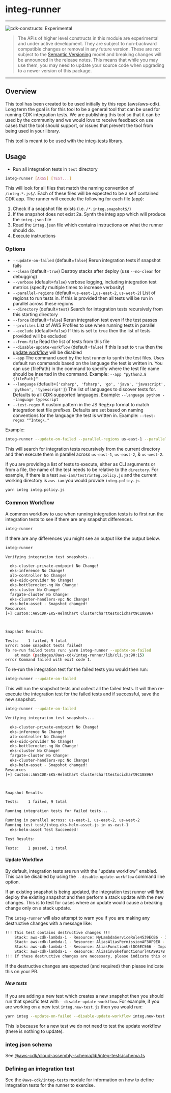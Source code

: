# integ-runner

<!--BEGIN STABILITY BANNER-->

---

![cdk-constructs: Experimental](https://img.shields.io/badge/cdk--constructs-experimental-important.svg?style=for-the-badge)

> The APIs of higher level constructs in this module are experimental and under active development.
> They are subject to non-backward compatible changes or removal in any future version. These are
> not subject to the [Semantic Versioning](https://semver.org/) model and breaking changes will be
> announced in the release notes. This means that while you may use them, you may need to update
> your source code when upgrading to a newer version of this package.

---

<!--END STABILITY BANNER-->


## Overview

This tool has been created to be used initially by this repo (aws/aws-cdk). Long term the goal is
for this tool to be a general tool that can be used for running CDK integration tests. We are
publishing this tool so that it can be used by the community and we would love to receive feedback
on use cases that the tool should support, or issues that prevent the tool from being used in your
library.

This tool is meant to be used with the [integ-tests](https://github.com/aws/aws-cdk/tree/main/packages/%40aws-cdk/integ-tests) library.

## Usage

- Run all integration tests in `test` directory

```bash
integ-runner [ARGS] [TEST...]
```

This will look for all files that match the naming convention of `/integ.*.js$/`. Each of these files will be expected
to be a self contained CDK app. The runner will execute the following for each file (app):

1. Check if a snapshot file exists (i.e. `/*.integ.snapshot$/`)
2. If the snapshot does not exist
	2a. Synth the integ app which will produce the `integ.json` file
3. Read the `integ.json` file which contains instructions on what the runner should do.
4. Execute instructions

### Options

- `--update-on-failed` (default=`false`)
  Rerun integration tests if snapshot fails
- `--clean` (default=`true`)
  Destroy stacks after deploy (use `--no-clean` for debugging)
- `--verbose` (default=`false`)
  verbose logging, including integration test metrics
  (specify multiple times to increase verbosity)
- `--parallel-regions` (default=`us-east-1`,`us-east-2`, `us-west-2`)
  List of regions to run tests in. If this is provided then all tests will
  be run in parallel across these regions
- `--directory` (default=`test`)
  Search for integration tests recursively from this starting directory
- `--force` (default=`false`)
  Rerun integration test even if the test passes
- `--profiles`
  List of AWS Profiles to use when running tests in parallel
- `--exclude` (default=`false`)
  If this is set to `true` then the list of tests provided will be excluded
- `--from-file`
  Read the list of tests from this file
- `--disable-update-workflow` (default=`false`)
  If this is set to `true` then the [update workflow](#update-workflow) will be disabled
- `--app`
  The command used by the test runner to synth the test files. Uses default run commands based on the language the test is written in. You can use {filePath} in the command to specify where the test file name should be inserted in the command. Example: `--app "python3.8 {filePath}"`
- `--language` (default=`['csharp', 'fsharp', 'go', 'java', 'javascript', 'python', 'typescript']`)
  The list of languages to discover tests for. Defaults to all CDK-supported languages. Example: `--language python --language typescript`
- `--test-regex`
  A custom pattern in the JS RegExp format to match integration test file prefixes. Defaults are set based on naming conventions for the language the test is written in. Example: `--test-regex "^Integ\."`

Example:

```bash
integ-runner --update-on-failed --parallel-regions us-east-1 --parallel-regions us-east-2 --parallel-regions us-west-2 --directory ./
```

This will search for integration tests recursively from the current directory and then execute them in parallel across `us-east-1`, `us-east-2`, & `us-west-2`.

If you are providing a list of tests to execute, either as CLI arguments or from a file, the name of the test needs to be relative to the `directory`.
For example, if there is a test `aws-iam/test/integ.policy.js` and the current working directory is `aws-iam` you would provide `integ.policy.js`

```bash
yarn integ integ.policy.js
```

### Common Workflow

A common workflow to use when running integration tests is to first run the integration tests to see if there are any snapshot differences.

```bash
integ-runner
```

If there are any differences you might see an output like the output below.

```bash
integ-runner

Verifying integration test snapshots...

  eks-cluster-private-endpoint No Change!
  eks-inference No Change!
  alb-controller No Change!
  eks-oidc-provider No Change!
  eks-bottlerocket-ng No Change!
  eks-cluster No Change!
  fargate-cluster No Change!
  eks-cluster-handlers-vpc No Change!
  eks-helm-asset - Snapshot changed!
Resources
[+] Custom::AWSCDK-EKS-HelmChart Clustercharttestocichart9C188967



Snapshot Results:

Tests:    1 failed, 9 total
Error: Some snapshot tests failed!
To re-run failed tests run: yarn integ-runner --update-on-failed
    at main (packages/@aws-cdk/integ-runner/lib/cli.js:90:15)
error Command failed with exit code 1. 
```

To re-run the integration test for the failed tests you would then run:

```bash
integ-runner --update-on-failed
```

This will run the snapshot tests and collect all the failed tests. It will then re-execute the
integration test for the failed tests and if successful, save the new snapshot.

```bash
integ-runner --update-on-failed

Verifying integration test snapshots...

  eks-cluster-private-endpoint No Change!
  eks-inference No Change!
  alb-controller No Change!
  eks-oidc-provider No Change!
  eks-bottlerocket-ng No Change!
  eks-cluster No Change!
  fargate-cluster No Change!
  eks-cluster-handlers-vpc No Change!
  eks-helm-asset - Snapshot changed!
Resources
[+] Custom::AWSCDK-EKS-HelmChart Clustercharttestocichart9C188967



Snapshot Results:

Tests:    1 failed, 9 total

Running integration tests for failed tests...

Running in parallel across: us-east-1, us-east-2, us-west-2
Running test test/integ.eks-helm-asset.js in us-east-1
  eks-helm-asset Test Succeeded!

Test Results:

Tests:    1 passed, 1 total
```

#### Update Workflow

By default, integration tests are run with the "update workflow" enabled. This can be disabled by using the `--disable-update-workflow` command line option.

If an existing snapshot is being updated, the integration test runner will first deploy the existing snapshot and then perform a stack update
with the new changes. This is to test for cases where an update would cause a breaking change only on a stack update.

The `integ-runner` will also attempt to warn you if you are making any destructive changes with a message like:

```bash
!!! This test contains destructive changes !!!
    Stack: aws-cdk-lambda-1 - Resource: MyLambdaServiceRole4539ECB6 - Impact: WILL_DESTROY
    Stack: aws-cdk-lambda-1 - Resource: AliasAliasPermissionAF30F9E8 - Impact: WILL_REPLACE
    Stack: aws-cdk-lambda-1 - Resource: AliasFunctionUrlDC6EC566 - Impact: WILL_REPLACE
    Stack: aws-cdk-lambda-1 - Resource: Aliasinvokefunctionurl4CA9917B - Impact: WILL_REPLACE
!!! If these destructive changes are necessary, please indicate this on the PR !!!
```

If the destructive changes are expected (and required) then please indicate this on your PR.

##### New tests

If you are adding a new test which creates a new snapshot then you should run that specific test with `--disable-update-workflow`.
For example, if you are working on a new test `integ.new-test.js` then you would run:

```bash
yarn integ --update-on-failed --disable-update-workflow integ.new-test.js
```

This is because for a new test we do not need to test the update workflow (there is nothing to update).

### integ.json schema

See [@aws-cdk/cloud-assembly-schema/lib/integ-tests/schema.ts](../cloud-assembly-schema/lib/integ-tests/schema.ts)

### Defining an integration test

See the `@aws-cdk/integ-tests` module for information on how to define
integration tests for the runner to exercise.
